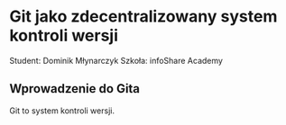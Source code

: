 # Git jako zdecentralizowany system kontroli wersji

Student: Dominik Młynarczyk
Szkoła: infoShare Academy

## Wprowadzenie do Gita

Git to system kontroli wersji.
